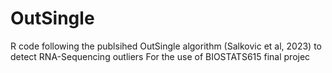 # OutSingle
R code following the publsihed OutSingle algorithm (Salkovic et al, 2023) to detect RNA-Sequencing outliers
For the use of BIOSTATS615 final projec
